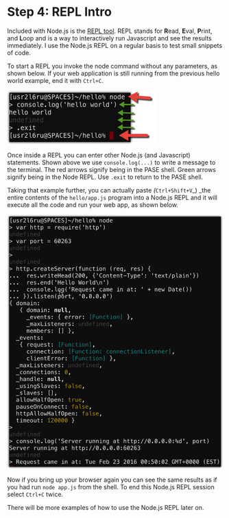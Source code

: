 # Step 4: REPL Intro

Included with Node.js is the [REPL tool](https://nodejs.org/api/repl.html).  REPL stands for **R**ead, **E**val, **P**rint, and **L**oop and is a way to interactively run Javascript and see the results immediately.  I use the Node.js REPL on a regular basis to test small snippets of code.

To start a REPL you invoke the node command without any parameters, as shown below.  If your web application is still running from the previous hello world example, end it with `Ctrl+C`.

![image alt text](img/image_11.png)

Once inside a REPL you can enter other Node.js \(and Javascript\) statements.  Shown above we use `console.log(...)` to write a message to the terminal.  The red arrows signify being in the PASE shell.  Green arrows signify being in the Node REPL.  Use `.exit` to return to the PASE shell.

Taking that example further, you can actually paste _\(_`Ctrl+Shift+V`_\) _the entire contents of the `hello/app.js` program into a Node.js REPL and it will execute all the code and run your web app, as shown below.

![image alt text](img/image_12.png)

Now if you bring up your browser again you can see the same results as if you had run `node app.js` from the shell.  To end this Node.js REPL session select `Ctrl+C` twice.

There will be more examples of how to use the Node.js REPL later on.

